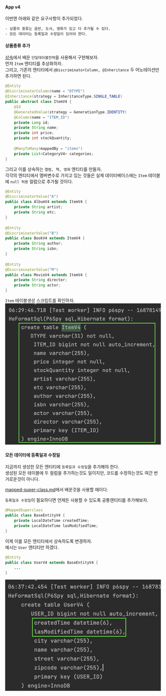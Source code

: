 #### App v4
이번엔 아래와 같은 요구사항이 추가되었다.

~~~
- 상품의 종류는 음반, 도서, 영화가 있고 더 추가될 수 있다.
- 모든 데이터는 등록일과 수정일이 있어야 한다.
~~~


#### 상품종류 추가
[상속](../../../ch5/v1/description/inheritance.md)에서 배운 `단일테이블전략`을 사용해서 구현해보자.  
먼저 `Item` 엔티티를 추상화하자.    
그리고, 기존의 엔티티에서 `@DiscriminatorColumn, @Inheritance` 두 어노테이션만 추가하면 된다.

~~~java
@Entity
@DiscriminatorColumn(name = "DTYPE")
@Inheritance(strategy = InheritanceType.SINGLE_TABLE)
public abstract class ItemV4 {
    @Id
    @GeneratedValue(strategy = GenerationType.IDENTITY)
    @Column(name = "ITEM_ID")
    private Long id;
    private String name;
    private int price;
    private int stockQuantity;

    @ManyToMany(mappedBy = "items")
    private List<CategoryV4> categories;
}
~~~

그리고 이를 상속하는 `앨범, 책, 영화` 엔티티를 만들자.    
각각의 엔티티에서 멤버변수로 가지고 있는 것들은 실제 데이터베이스에는 `Item` 테이블에 `null 허용` 컬럼으로 추가될 것이다.  

~~~java
@Entity
@DiscriminatorValue("A")
public class AlbumV4 extends ItemV4 {
    private String artist;
    private String etc;
}

@Entity
@DiscriminatorValue("B")
public class BookV4 extends ItemV4 {
    private String author;
    private String isbn;
}

@Entity
@DiscriminatorValue("M")
public class MovieV4 extends ItemV4 {
    private String director;
    private String actor;
}
~~~

`Item` 테이블생성 스크립트를 확인하자.
![item](img/item.png)


#### 모든 데이터에 등록일과 수정일  
지금까지 생성한 모든 엔티티에 `등록일과 수정일`을 추가해야 한다.  
생성된 모든 테이블에 두 컬럼을 추가하는것도 일이지만, 코드를 수정하는것도 여간 번거로운것이 아니다.  

[mapped-super-class.md](../../../ch5/v3/description/mapped-super-class.md)에서 배운것을 사용할 때이다.

`등록일과 수정일`이 필요하다면 언제든 사용할 수 있도록 공통엔티티를 추가해보자.  

~~~java
@MappedSuperclass
public class BaseEntityV4 {
    private LocalDateTime createdTime;
    private LocalDateTime lasModifiedTime;
}
~~~

이제 이를 모든 엔티티에서 상속하도록 변경하자.  
예시는 `User` 엔티티만 하겠다.

~~~java
@Entity
public class UserV4 extends BaseEntityV4 {
    ...
}
~~~

![user](img/user.png)

